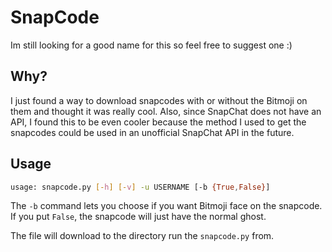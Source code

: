# SnapCode
Im still looking for a good name for this so feel free to suggest one :)

## Why?
I just found a way to download snapcodes with or without the Bitmoji on them and thought it was really cool. Also, since SnapChat does not have an API, I found this to be even cooler because the method I used to get the snapcodes could be used in an unofficial SnapChat API in the future.

## Usage
```bash
usage: snapcode.py [-h] [-v] -u USERNAME [-b {True,False}]
```
The ```-b``` command lets you choose if you want Bitmoji face on the snapcode. If you put ```False```, the snapcode will just have the normal ghost.

The file will download to the directory run the ```snapcode.py``` from.
